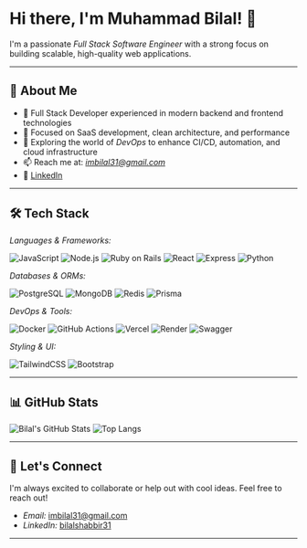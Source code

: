 # Hi there, I'm Muhammad Bilal! 👋

I'm a passionate *Full Stack Software Engineer* with a strong focus on building scalable, high-quality web applications.

---

## 🧠 About Me
- 🚀 Full Stack Developer experienced in modern backend and frontend technologies
- 🧩 Focused on SaaS development, clean architecture, and performance
- 🔧 Exploring the world of *DevOps* to enhance CI/CD, automation, and cloud infrastructure
- 📫 Reach me at: *imbilal31@gmail.com*
- 💼 [LinkedIn](https://www.linkedin.com/in/bilalshabbir31)

---

## 🛠 Tech Stack

*Languages & Frameworks:*

![JavaScript](https://img.shields.io/badge/-JavaScript-black?style=flat-square&logo=javascript)
![Node.js](https://img.shields.io/badge/-Node.js-339933?style=flat-square&logo=node.js)
![Ruby on Rails](https://img.shields.io/badge/-Ruby_on_Rails-CC0000?style=flat-square&logo=ruby-on-rails)
![React](https://img.shields.io/badge/-React-black?style=flat-square&logo=react)
![Express](https://img.shields.io/badge/-Express.js-black?style=flat-square&logo=express)
![Python](https://img.shields.io/badge/-Python-3776AB?style=flat-square&logo=python)

*Databases & ORMs:*

![PostgreSQL](https://img.shields.io/badge/-PostgreSQL-336791?style=flat-square&logo=postgresql)
![MongoDB](https://img.shields.io/badge/-MongoDB-4ea94b?style=flat-square&logo=mongodb)
![Redis](https://img.shields.io/badge/-Redis-DC382D?style=flat-square&logo=redis)
![Prisma](https://img.shields.io/badge/-Prisma-2D3748?style=flat-square&logo=prisma)

*DevOps & Tools:*

![Docker](https://img.shields.io/badge/-Docker-2496ED?style=flat-square&logo=docker)
![GitHub Actions](https://img.shields.io/badge/-GitHub_Actions-2088FF?style=flat-square&logo=github-actions)
![Vercel](https://img.shields.io/badge/-Vercel-black?style=flat-square&logo=vercel)
![Render](https://img.shields.io/badge/-Render-46E3B7?style=flat-square&logo=render)
![Swagger](https://img.shields.io/badge/-Swagger-85EA2D?style=flat-square&logo=swagger)

*Styling & UI:*

![TailwindCSS](https://img.shields.io/badge/-TailwindCSS-06B6D4?style=flat-square&logo=tailwindcss)
![Bootstrap](https://img.shields.io/badge/-Bootstrap-563D7C?style=flat-square&logo=bootstrap)

---

## 📊 GitHub Stats

![Bilal's GitHub Stats](https://github-readme-stats.vercel.app/api?username=bilalshabbir31&show_icons=true&theme=radical)
![Top Langs](https://github-readme-stats.vercel.app/api/top-langs/?username=bilalshabbir31&layout=compact&theme=radical)

---

## 🤝 Let's Connect

I'm always excited to collaborate or help out with cool ideas. Feel free to reach out!

- *Email:* imbilal31@gmail.com
- *LinkedIn:* [bilalshabbir31](https://www.linkedin.com/in/bilalshabbir31)

---
